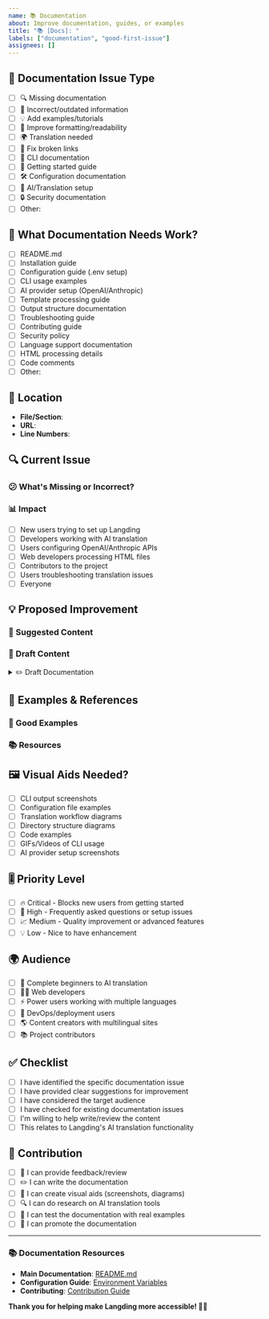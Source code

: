```yaml
---
name: 📚 Documentation
about: Improve documentation, guides, or examples
title: "📚 [Docs]: "
labels: ["documentation", "good-first-issue"]
assignees: []
---
```


## 📖 Documentation Issue Type

<!-- What kind of documentation improvement? -->

- [ ] 🔍 Missing documentation
- [ ] 🔧 Incorrect/outdated information
- [ ] 💡 Add examples/tutorials
- [ ] 🎨 Improve formatting/readability
- [ ] 🌍 Translation needed
- [ ] 🔗 Fix broken links
- [ ] 📱 CLI documentation
- [ ] 🚀 Getting started guide
- [ ] 🛠️ Configuration documentation
- [ ] 🤖 AI/Translation setup
- [ ] 🔒 Security documentation
- [ ] Other:

## 🎯 What Documentation Needs Work?

<!-- Specify which documentation -->

- [ ] README.md
- [ ] Installation guide
- [ ] Configuration guide (.env setup)
- [ ] CLI usage examples
- [ ] AI provider setup (OpenAI/Anthropic)
- [ ] Template processing guide
- [ ] Output structure documentation
- [ ] Troubleshooting guide
- [ ] Contributing guide
- [ ] Security policy
- [ ] Language support documentation
- [ ] HTML processing details
- [ ] Code comments
- [ ] Other:

## 📍 Location

<!-- Where is this documentation? -->

- **File/Section**: <!-- e.g., README.md, src/main.py comments -->
- **URL**: <!-- If online documentation -->
- **Line Numbers**: <!-- If specific lines -->

## 🔍 Current Issue

<!-- What's wrong with the current documentation? -->

### 😕 What's Missing or Incorrect?

<!-- Describe the problem -->

### 📊 Impact

<!-- Who is affected by this documentation issue? -->

- [ ] New users trying to set up Langding
- [ ] Developers working with AI translation
- [ ] Users configuring OpenAI/Anthropic APIs
- [ ] Web developers processing HTML files
- [ ] Contributors to the project
- [ ] Users troubleshooting translation issues
- [ ] Everyone

## 💡 Proposed Improvement

<!-- What should be added or changed? -->

### 🎯 Suggested Content

<!-- Outline the improved documentation -->

### 📝 Draft Content

<!-- If you have draft content, paste it here -->

<details>
<summary>✏️ Draft Documentation</summary>

```markdown
<!-- Your draft content here -->
<!-- Examples for Langding:
- CLI command examples
- .env configuration examples
- AI provider setup steps
- HTML template structure
- Translation workflow
-->
```

</details>

## 🌟 Examples & References

<!-- Provide examples of good documentation -->

### 🔗 Good Examples

<!-- Links to well-documented similar projects -->

### 📚 Resources

<!-- Helpful references for writing this documentation -->

## 🖼️ Visual Aids Needed?

<!-- Should this documentation include visual elements? -->

- [ ] CLI output screenshots
- [ ] Configuration file examples
- [ ] Translation workflow diagrams
- [ ] Directory structure diagrams
- [ ] Code examples
- [ ] GIFs/Videos of CLI usage
- [ ] AI provider setup screenshots

## 🎚️ Priority Level

- [ ] 🔥 Critical - Blocks new users from getting started
- [ ] 🚨 High - Frequently asked questions or setup issues
- [ ] 📈 Medium - Quality improvement or advanced features
- [ ] 💡 Low - Nice to have enhancement

## 🌍 Audience

<!-- Who is the target audience? -->

- [ ] 👶 Complete beginners to AI translation
- [ ] 🧑‍💻 Web developers
- [ ] ⚡ Power users working with multiple languages
- [ ] 🔧 DevOps/deployment users
- [ ] 🌎 Content creators with multilingual sites
- [ ] 📚 Project contributors

## ✅ Checklist

- [ ] I have identified the specific documentation issue
- [ ] I have provided clear suggestions for improvement
- [ ] I have considered the target audience
- [ ] I have checked for existing documentation issues
- [ ] I'm willing to help write/review the content
- [ ] This relates to Langding's AI translation functionality

## 🤝 Contribution

<!-- Are you willing to help? -->

- [ ] 💬 I can provide feedback/review
- [ ] ✏️ I can write the documentation
- [ ] 🎨 I can create visual aids (screenshots, diagrams)
- [ ] 🔍 I can do research on AI translation tools
- [ ] 🧪 I can test the documentation with real examples
- [ ] 📢 I can promote the documentation

---

### 📚 Documentation Resources

- **Main Documentation**: [README.md](https://github.com/JuanVilla424/langding#readme)
- **Configuration Guide**: [Environment Variables](https://github.com/JuanVilla424/langding#-configuration)
- **Contributing**: [Contribution Guide](https://github.com/JuanVilla424/langding/blob/main/CONTRIBUTING.md)

**Thank you for helping make Langding more accessible! 📖✨**
